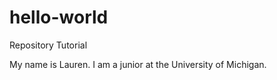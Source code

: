 # hello-world
Repository Tutorial 

My name is Lauren. I am a junior at the University of Michigan. 
